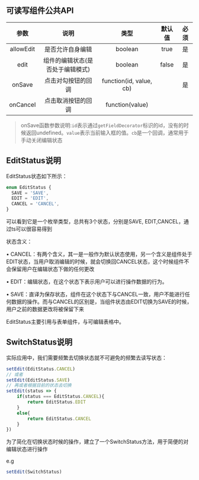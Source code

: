 

## 可读写组件公共API

|   参数    |               说明               |          类型           | 默认值 | 必须  |
| :-------: | :------------------------------: | :---------------------: | :----: | :---: |
| allowEdit |         是否允许自身编辑         |         boolean         |  true  |  是   |
|   edit    | 组件的编辑状态(是否处于编辑模式) |         boolean         | false  |  是   |
|  onSave   |        点击对勾按钮的回调        | function(id, value, cb) |        |  是   |
| onCancel  |        点击取消按钮的回调        |     function(value)     |        |       |

> onSave函数参数说明:`id`表示通过`getFieldDecorator`标识的id，没有的时候返回undefined。`value`表示当前输入框的值。`cb`是一个回调，通常用于手动关闭编辑状态

## EditStatus说明

EditStatus状态如下所示：

```ts
enum EditStatus {
  SAVE = 'SAVE',
  EDIT = 'EDIT',
  CANCEL = 'CANCEL',
}

```

可以看到它是一个枚举类型，总共有3个状态，分别是SAVE, EDIT,CANCEL，通过ts可以很容易得到

状态含义：

• CANCEL：有两个含义，其一是一般作为默认状态使用，另一个含义是组件处于EDIT状态，当用户取消编辑的时候，就会切换回CANCEL状态，这个时候组件不会保留用户在编辑状态下做的任何更改

• EDIT：编辑状态，在这个状态下表示用户可以进行操作数据的行为。

• SAVE：直译为保存状态，组件在这个状态下与CANCEL一致，用户不能进行任何数据的操作。而与CANCEL的区别是，当组件状态由EDIT切换为SAVE的时候，用户之前的数据更改将被保留下来

EditStatus主要引用与表单组件，与可编辑表格中。

## SwitchStatus说明

实际应用中，我们需要频繁去切换状态就不可避免的频繁去读写状态：

```js
setEdit(EditStatus.CANCEL)
// 或者
setEdit(EditStatus.SAVE)
// 再或者根据目前的状态去切换
setEdit(status => {
    if(status === EditStatus.CANCEL){
        return EditStatus.EDIT
    }
    else{
        return EditStatus.CANCEL
    }
})
```

为了简化在切换状态时候的操作，建立了一个SwitchStatus方法，用于简便的对编辑状态进行操作

e.g

```js
setEdit(SwitchStatus)
```
